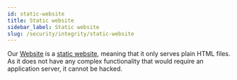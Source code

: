 ```yaml
---
id: static-website
title: Static website
sidebar_label: Static website
slug: /security/integrity/static-website
---
```


Our [Website](https://fluidattacks.com/) is a
[static website](https://en.wikipedia.org/wiki/Static_web_page),
meaning that it only serves plain HTML files. As it does not have
any complex functionality that would require an application server,
it cannot be hacked.
